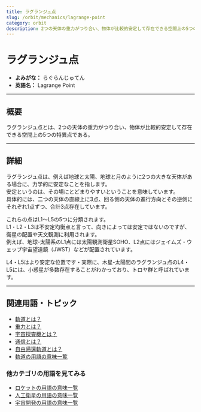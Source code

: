 ```yaml
---
title: ラグランジュ点
slug: /orbit/mechanics/lagrange-point
category: orbit
description: 2つの天体の重力がつり合い、物体が比較的安定して存在できる空間上の5つの特異点であるラグランジュ点の意味・定義・内容について解説します。  
---
```


# ラグランジュ点

- **よみがな：** らぐらんじゅてん  
- **英語名：** Lagrange Point  

---

## 概要

ラグランジュ点とは、2つの天体の重力がつり合い、物体が比較的安定して存在できる空間上の5つの特異点である。  

---

## 詳細

ラグランジュ点は、例えば地球と太陽、地球と月のように2つの大きな天体がある場合に、力学的に安定なことを指します。  
安定というのは、その場にとどまりやすいということを意味しています。  
具体的には、二つの天体の直線上に3点、回る側の天体の進行方向とその逆側にそれぞれ1点ずつ、合計3点存在しています。  

これらの点はL1〜L5の5つに分類されます。  
L1・L2・L3は不安定均衡点と言って、向きによっては安定ではないのですが、衛星の配置や天文観測に利用されます。  
例えば、地球-太陽系のL1点には太陽観測衛星SOHO、L2点にはジェイムズ・ウェッブ宇宙望遠鏡（JWST）などが配置されています。  

L4・L5はより安定な位置です・実際に、木星-太陽間のラグランジュ点のL4・L5には、小惑星が多数存在することがわかっており、トロヤ群と呼ばれています。  

---

## 関連用語・トピック

- [軌道とは？](/docs/orbit/orbit)
- [重力とは？](/docs/glossary/gravity)
- [宇宙探査機とは？](/docs/explorer/space-probe)
- [通信とは？](/docs/communication/communication)
- [自由帰還軌道とは？](/docs/orbit/type/free-return-trajectory)
- [軌道の用語の意味一覧](/docs/category/orbit)

### 他カテゴリの用語を見てみる
- [ロケットの用語の意味一覧](/docs/category/rocket)
- [人工衛星の用語の意味一覧](/docs/category/satellite)
- [宇宙開発の用語の意味一覧](/docs/category/glossary)